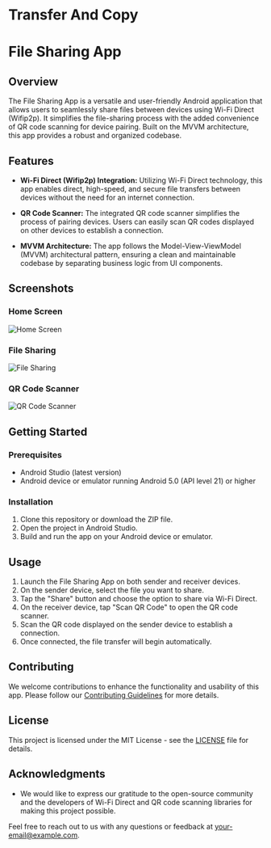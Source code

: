 # Transfer And Copy
# File Sharing App

## Overview
The File Sharing App is a versatile and user-friendly Android application that allows users to seamlessly share files between devices using Wi-Fi Direct (Wifip2p). It simplifies the file-sharing process with the added convenience of QR code scanning for device pairing. Built on the MVVM architecture, this app provides a robust and organized codebase.

## Features

- **Wi-Fi Direct (Wifip2p) Integration:** Utilizing Wi-Fi Direct technology, this app enables direct, high-speed, and secure file transfers between devices without the need for an internet connection.

- **QR Code Scanner:** The integrated QR code scanner simplifies the process of pairing devices. Users can easily scan QR codes displayed on other devices to establish a connection.

- **MVVM Architecture:** The app follows the Model-View-ViewModel (MVVM) architectural pattern, ensuring a clean and maintainable codebase by separating business logic from UI components.

## Screenshots

### Home Screen
![Home Screen]("C:\Users\crics\OneDrive\Pictures\Screenshots\f1.jpg")

### File Sharing
![File Sharing](screenshots/file_sharing.png)

### QR Code Scanner
![QR Code Scanner](screenshots/qr_scanner.png)

## Getting Started

### Prerequisites
- Android Studio (latest version)
- Android device or emulator running Android 5.0 (API level 21) or higher

### Installation
1. Clone this repository or download the ZIP file.
2. Open the project in Android Studio.
3. Build and run the app on your Android device or emulator.

## Usage

1. Launch the File Sharing App on both sender and receiver devices.
2. On the sender device, select the file you want to share.
3. Tap the "Share" button and choose the option to share via Wi-Fi Direct.
4. On the receiver device, tap "Scan QR Code" to open the QR code scanner.
5. Scan the QR code displayed on the sender device to establish a connection.
6. Once connected, the file transfer will begin automatically.

## Contributing
We welcome contributions to enhance the functionality and usability of this app. Please follow our [Contributing Guidelines](CONTRIBUTING.md) for more details.

## License
This project is licensed under the MIT License - see the [LICENSE](LICENSE) file for details.

## Acknowledgments
- We would like to express our gratitude to the open-source community and the developers of Wi-Fi Direct and QR code scanning libraries for making this project possible.

Feel free to reach out to us with any questions or feedback at [your-email@example.com](mailto:sahooashutosh222@gmail.com).
